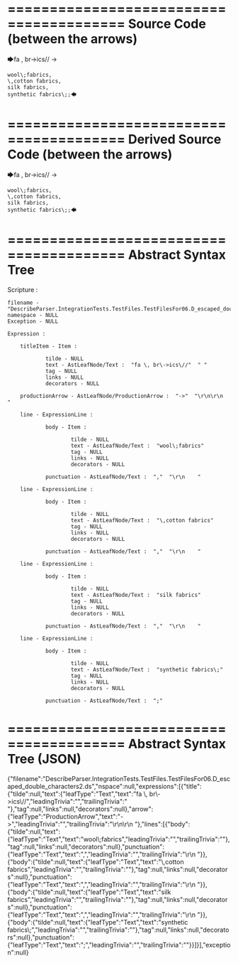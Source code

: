 ========================================
Source Code (between the arrows)
========================================

🡆fa \, br\->ics\// ->

    wool\;fabrics,
    \,cotton fabrics,
    silk fabrics,
    synthetic fabrics\;;🡄

========================================
Derived Source Code (between the arrows)
========================================

🡆fa \, br\->ics\// ->

    wool\;fabrics,
    \,cotton fabrics,
    silk fabrics,
    synthetic fabrics\;;🡄

========================================
Abstract Syntax Tree
========================================

Scripture : 

    filename - "DescribeParser.IntegrationTests.TestFiles.TestFilesFor06.D_escaped_double_characters2.ds"
    namespace - NULL
    Exception - NULL

    Expression : 
    
        titleItem - Item : 
            
                tilde - NULL
                text - AstLeafNode/Text :  "fa \, br\->ics\//"  " "
                tag - NULL
                links - NULL
                decorators - NULL
            
        productionArrow - AstLeafNode/ProductionArrow :  "->"  "\r\n\r\n    "
    
        line - ExpressionLine : 
            
                body - Item : 
                    
                        tilde - NULL
                        text - AstLeafNode/Text :  "wool\;fabrics" 
                        tag - NULL
                        links - NULL
                        decorators - NULL
                    
                punctuation - AstLeafNode/Text :  ","  "\r\n    "
            
        line - ExpressionLine : 
            
                body - Item : 
                    
                        tilde - NULL
                        text - AstLeafNode/Text :  "\,cotton fabrics" 
                        tag - NULL
                        links - NULL
                        decorators - NULL
                    
                punctuation - AstLeafNode/Text :  ","  "\r\n    "
            
        line - ExpressionLine : 
            
                body - Item : 
                    
                        tilde - NULL
                        text - AstLeafNode/Text :  "silk fabrics" 
                        tag - NULL
                        links - NULL
                        decorators - NULL
                    
                punctuation - AstLeafNode/Text :  ","  "\r\n    "
            
        line - ExpressionLine : 
            
                body - Item : 
                    
                        tilde - NULL
                        text - AstLeafNode/Text :  "synthetic fabrics\;" 
                        tag - NULL
                        links - NULL
                        decorators - NULL
                    
                punctuation - AstLeafNode/Text :  ";" 
            
    
========================================
Abstract Syntax Tree (JSON)
========================================

{"filename":"DescribeParser.IntegrationTests.TestFiles.TestFilesFor06.D_escaped_double_characters2.ds","nspace":null,"expressions":[{"title":{"tilde":null,"text":{"leafType":"Text","text":"fa \\, br\\->ics\\//","leadingTrivia":"","trailingTrivia":" "},"tag":null,"links":null,"decorators":null},"arrow":{"leafType":"ProductionArrow","text":"->","leadingTrivia":"","trailingTrivia":"\r\n\r\n    "},"lines":[{"body":{"tilde":null,"text":{"leafType":"Text","text":"wool\\;fabrics","leadingTrivia":"","trailingTrivia":""},"tag":null,"links":null,"decorators":null},"punctuation":{"leafType":"Text","text":",","leadingTrivia":"","trailingTrivia":"\r\n    "}},{"body":{"tilde":null,"text":{"leafType":"Text","text":"\\,cotton fabrics","leadingTrivia":"","trailingTrivia":""},"tag":null,"links":null,"decorators":null},"punctuation":{"leafType":"Text","text":",","leadingTrivia":"","trailingTrivia":"\r\n    "}},{"body":{"tilde":null,"text":{"leafType":"Text","text":"silk fabrics","leadingTrivia":"","trailingTrivia":""},"tag":null,"links":null,"decorators":null},"punctuation":{"leafType":"Text","text":",","leadingTrivia":"","trailingTrivia":"\r\n    "}},{"body":{"tilde":null,"text":{"leafType":"Text","text":"synthetic fabrics\\;","leadingTrivia":"","trailingTrivia":""},"tag":null,"links":null,"decorators":null},"punctuation":{"leafType":"Text","text":";","leadingTrivia":"","trailingTrivia":""}}]}],"exception":null}